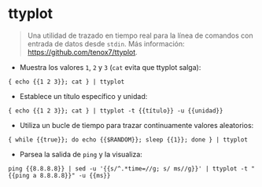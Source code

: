# ttyplot

> Una utilidad de trazado en tiempo real para la línea de comandos con entrada de datos desde `stdin`.
> Más información: <https://github.com/tenox7/ttyplot>.

- Muestra los valores `1`, `2` y `3` (`cat` evita que ttyplot salga):

`{ echo {{1 2 3}}; cat } | ttyplot`

- Establece un título específico y unidad:

`{ echo {{1 2 3}}; cat } | ttyplot -t {{título}} -u {{unidad}}`

- Utiliza un bucle de tiempo para trazar continuamente valores aleatorios:

`{ while {{true}}; do echo {{$RANDOM}}; sleep {{1}}; done } | ttyplot`

- Parsea la salida de `ping` y la visualiza:

`ping {{8.8.8.8}} | sed -u '{{s/^.*time=//g; s/ ms//g}}' | ttyplot -t "{{ping a 8.8.8.8}}" -u {{ms}}`

